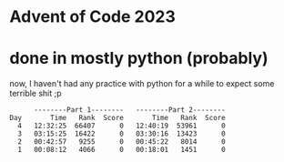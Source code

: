 # Advent of Code 2023
# done in mostly python (probably)
now, I haven't had any practice with python for a while to expect some terrible shit ;p

```
      --------Part 1--------   --------Part 2--------
Day       Time   Rank  Score       Time   Rank  Score
  4   12:32:25  66407      0   12:40:19  53961      0
  3   03:15:25  16422      0   03:30:16  13423      0
  2   00:42:57   9255      0   00:45:22   8014      0
  1   00:08:12   4066      0   00:18:01   1451      0
```
